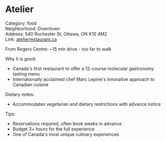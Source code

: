 # Atelier

Category: food  
Neighborhood: Downtown  
Address: 540 Rochester St, Ottawa, ON K1S 4M2  
Link: [atelierrestaurant.ca](http://atelierrestaurant.ca)  

From Rogers Centre: ~15 min drive - too far to walk

Why it is good:  
- Canada's first restaurant to offer a 12-course molecular gastronomy tasting menu  
- Internationally acclaimed chef Marc Lepine's innovative approach to Canadian cuisine  

Dietary notes:  
- Accommodates vegetarian and dietary restrictions with advance notice  

Tips:  
- Reservations required, often book weeks in advance  
- Budget 3+ hours for the full experience  
- One of Canada's most unique culinary experiences